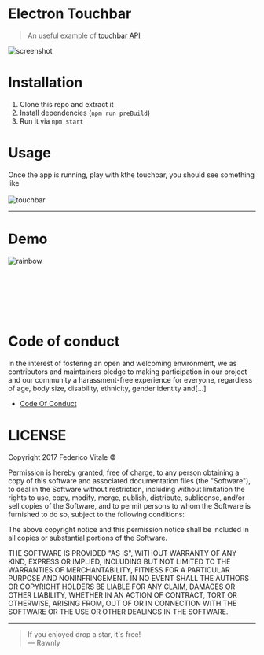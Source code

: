 # Electron Touchbar
> An useful example of [touchbar API](https://electron.atom.io/docs/api/touch-bar/)

![screenshot](https://user-images.githubusercontent.com/16429579/31844034-9ad80d94-b5f6-11e7-80ea-a59307034882.png)

# Installation
1. Clone this repo and extract it
2. Install dependencies (`npm run preBuild`)
3. Run it via `npm start`

# Usage
Once the app is running, play with kthe touchbar, you should see something like
<br>
<br>
![touchbar](https://user-images.githubusercontent.com/16429579/31844025-8f63b29c-b5f6-11e7-9d32-c6dbe38013cf.png)
<br>

---

# Demo 
![rainbow](https://user-images.githubusercontent.com/16429579/31844364-83b4e5cc-b5f8-11e7-9d2a-c55e15294a53.gif)

<br>
<br>
<br>
<br>
<br>

# Code of conduct
In the interest of fostering an open and welcoming environment, we as
contributors and maintainers pledge to making participation in our project and
our community a harassment-free experience for everyone, regardless of age, body
size, disability, ethnicity, gender identity and[...] 

- [Code Of Conduct](code-of-conduct.md)

# LICENSE
Copyright 2017 Federico Vitale &copy;

Permission is hereby granted, free of charge, to any person obtaining a copy of this software and associated documentation files (the "Software"), to deal in the Software without restriction, including without limitation the rights to use, copy, modify, merge, publish, distribute, sublicense, and/or sell copies of the Software, and to permit persons to whom the Software is furnished to do so, subject to the following conditions:

The above copyright notice and this permission notice shall be included in all copies or substantial portions of the Software.

THE SOFTWARE IS PROVIDED "AS IS", WITHOUT WARRANTY OF ANY KIND, EXPRESS OR IMPLIED, INCLUDING BUT NOT LIMITED TO THE WARRANTIES OF MERCHANTABILITY, FITNESS FOR A PARTICULAR PURPOSE AND NONINFRINGEMENT. IN NO EVENT SHALL THE AUTHORS OR COPYRIGHT HOLDERS BE LIABLE FOR ANY CLAIM, DAMAGES OR OTHER LIABILITY, WHETHER IN AN ACTION OF CONTRACT, TORT OR OTHERWISE, ARISING FROM, OUT OF OR IN CONNECTION WITH THE SOFTWARE OR THE USE OR OTHER DEALINGS IN THE SOFTWARE.

---

> If you enjoyed drop a star, it's free! <br>
> &mdash; Rawnly